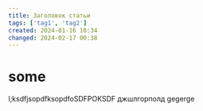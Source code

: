 ```yaml
---
title: Заголовок статьи
tags: ['tag1', 'tag2']
created: 2024-01-16 10:34
changed: 2024-02-17 00:38
---
```

# some
l;ksdfjsopdfksopdfoSDFPOKSDF
джшлгорполд
gegerge
